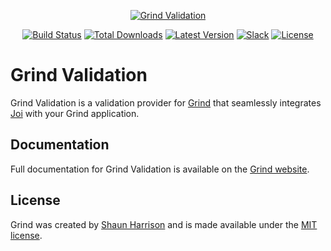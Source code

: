 <p align="center"><a href="https://grind.rocks"><img src="https://s3.amazonaws.com/assets.grind.rocks/docs/img/grind-validation.svg" alt="Grind Validation" /></a></p>

<p align="center">
<a href="https://github.com/grindjs/grindjs/actions?query=workflow%3Avalidation"><img src="https://github.com/grindjs/grindjs/workflows/validation/badge.svg" alt="Build Status"></a>
<a href="https://www.npmjs.com/package/grind-validation"><img src="https://img.shields.io/npm/dt/grind-validation.svg" alt="Total Downloads"></a>
<a href="https://www.npmjs.com/package/grind-validation"><img src="https://img.shields.io/npm/v/grind-validation.svg" alt="Latest Version"></a>
<a href="https:/grind.chat"><img src="https://grind.chat/badge.svg" alt="Slack"></a>
<a href="https://www.npmjs.com/package/grind-validation"><img src="https://img.shields.io/npm/l/grind-validation.svg" alt="License"></a>
</p>

# Grind Validation

Grind Validation is a validation provider for [Grind](http://grind.rocks) that seamlessly integrates [Joi](https://www.npmjs.com/package/joi) with your Grind application.

## Documentation

Full documentation for Grind Validation is available on the [Grind website](https://grind.rocks/docs/validation).

## License

Grind was created by [Shaun Harrison](https://github.com/shnhrrsn) and is made available under the [MIT license](LICENSE).
